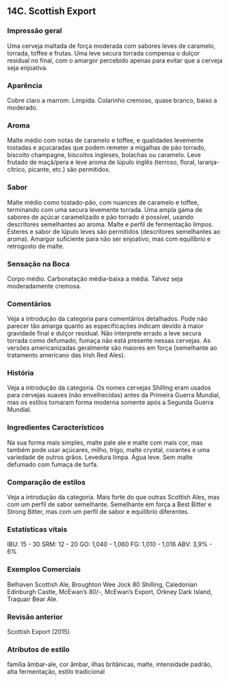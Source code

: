 ## 14C. Scottish Export

### Impressão geral

Uma cerveja maltada de força moderada com sabores leves de caramelo, torrada, toffee e frutas. Uma leve secura torrada compensa o dulçor residual no final, com o amargor percebido apenas para evitar que a cerveja seja enjoativa.

### Aparência

Cobre claro a marrom. Límpida. Colarinho cremoso, quase branco, baixo a moderado.

### Aroma

Malte médio com notas de caramelo e toffee, e qualidades levemente tostadas e açucaradas que podem remeter a migalhas de pão torrado, biscoito champagne, biscoitos ingleses, bolachas ou caramelo. Leve frutado de maçã/pera e leve aroma de lúpulo inglês (terroso, floral, laranja-cítrico, picante, etc.) são permitidos.

### Sabor

Malte médio como tostado-pão, com nuances de caramelo e toffee, terminando com uma secura levemente torrada. Uma ampla gama de sabores de açúcar caramelizado e pão torrado é possível, usando descritores semelhantes ao aroma. Malte e perfil de fermentação limpos. Ésteres e sabor de lúpulo leves são permitidos (descritores semelhantes ao aroma). Amargor suficiente para não ser enjoativo, mas com equilíbrio e retrogosto de malte.

### Sensação na Boca

Corpo médio. Carbonatação média-baixa a média. Talvez seja moderadamente cremosa.

### Comentários

Veja a introdução da categoria para comentários detalhados. Pode não parecer tão amarga quanto as especificações indicam devido à maior gravidade final e dulçor residual. Não interprete errado a leve secura torrada como defumado; fumaça não está presente nessas cervejas. As versões americanizadas geralmente são maiores em força (semelhante ao tratamento americano das Irish Red Ales).

### História

Veja a introdução da categoria. Os nomes cervejas Shilling eram usados ​​para cervejas suaves (não envelhecidas) antes da Primeira Guerra Mundial, mas os estilos tomaram forma moderna somente após a Segunda Guerra Mundial.

### Ingredientes Característicos

Na sua forma mais simples, malte pale ale e malte com mais cor, mas também pode usar açúcares, milho, trigo, malte crystal, corantes e uma variedade de outros grãos. Levedura limpa. Água leve. Sem malte defumado com fumaça de turfa.

### Comparação de estilos

Veja a introdução da categoria. Mais forte do que outras Scottish Ales, mas com um perfil de sabor semelhante. Semelhante em força a Best Bitter e Strong Bitter, mas com um perfil de sabor e equilíbrio diferentes.

### Estatísticas vitais

IBU: 15 - 30
SRM: 12 - 20
GO: 1,040 - 1,060
FG: 1,010 - 1,016
ABV: 3,9% - 6%

### Exemplos Comerciais

Belhaven Scottish Ale, Broughton Wee Jock 80 Shilling, Caledonian Edinburgh Castle, McEwan’s 80/-, McEwan’s Export, Orkney Dark Island, Traquair Bear Ale.

### Revisão anterior

Scottish Export (2015)

### Atributos de estilo

família âmbar-ale, cor âmbar, ilhas britânicas, malte, intensidade padrão, alta fermentação, estilo tradicional
